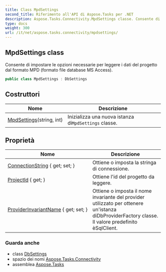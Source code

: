 ```yaml
---
title: Class MpdSettings
second_title: Riferimento all'API di Aspose.Tasks per .NET
description: Aspose.Tasks.Connectivity.MpdSettings classe. Consente di impostare le opzioni necessarie per leggere i dati del progetto dal formato MPD formato file database MS Access.
type: docs
weight: 300
url: /it/net/aspose.tasks.connectivity/mpdsettings/
---
```

## MpdSettings class

Consente di impostare le opzioni necessarie per leggere i dati del progetto dal formato MPD (formato file database MS Access).

```csharp
public class MpdSettings : DbSettings
```

## Costruttori

| Nome | Descrizione |
| --- | --- |
| [MpdSettings](mpdsettings/)(string, int) | Inizializza una nuova istanza di`MpdSettings` classe. |

## Proprietà

| Nome | Descrizione |
| --- | --- |
| [ConnectionString](../../aspose.tasks.connectivity/dbsettings/connectionstring/) { get; set; } | Ottiene o imposta la stringa di connessione. |
| [ProjectId](../../aspose.tasks.connectivity/mpdsettings/projectid/) { get; } | Ottiene l'id del progetto da leggere. |
| [ProviderInvariantName](../../aspose.tasks.connectivity/dbsettings/providerinvariantname/) { get; set; } | Ottiene o imposta il nome invariante del provider utilizzato per ottenere un'istanza diDbProviderFactory classe.  Il valore predefinito èSqlClient. |

### Guarda anche

* class [DbSettings](../dbsettings/)
* spazio dei nomi [Aspose.Tasks.Connectivity](../../aspose.tasks.connectivity/)
* assemblea [Aspose.Tasks](../../)


